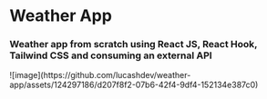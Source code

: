 # Weather App

<h3 align="left">Weather app from scratch using React JS, React Hook, Tailwind CSS and consuming an external API</h3>
</p>
![image](https://github.com/lucashdev/weather-app/assets/124297186/d207f8f2-07b6-42f4-9df4-152134e387c0)
